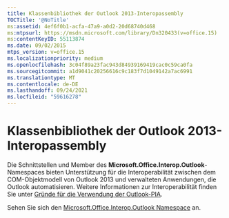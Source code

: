 ```yaml
---
title: Klassenbibliothek der Outlook 2013-Interopassembly
TOCTitle: '@NoTitle'
ms:assetid: 4ef6f0b1-acfa-47a9-a0d2-20d68740d468
ms:mtpsurl: https://msdn.microsoft.com/library/Dn320433(v=office.15)
ms:contentKeyID: 55113874
ms.date: 09/02/2015
mtps_version: v=office.15
ms.localizationpriority: medium
ms.openlocfilehash: 3c04f89a23fac943d84939169419cac0c59ca0fa
ms.sourcegitcommit: a1d9041c20256616c9c183f7d1049142a7ac6991
ms.translationtype: MT
ms.contentlocale: de-DE
ms.lasthandoff: 09/24/2021
ms.locfileid: "59616278"
---
```

# <a name="outlook-2013-interop-assembly-class-library"></a>Klassenbibliothek der Outlook 2013-Interopassembly

Die Schnittstellen und Member des **Microsoft.Office.Interop.Outlook**-Namespaces bieten Unterstützung für die Interoperabilität zwischen dem COM-Objektmodell von Outlook 2013 und verwalteten Anwendungen, die Outlook automatisieren. Weitere Informationen zur Interoperabilität finden Sie unter [Gründe für die Verwendung der Outlook-PIA](why-use-the-outlook-pia.md).

Sehen Sie sich den [Microsoft.Office.Interop.Outlook Namespace](https://docs.microsoft.com/dotnet/api/microsoft.office.interop.outlook?view=outlook-pia) an.

